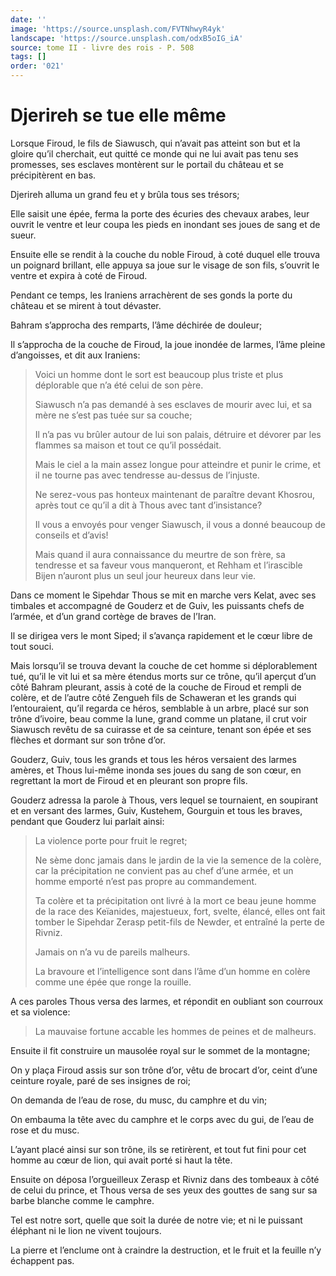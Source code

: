 ```yaml
---
date: ''
image: 'https://source.unsplash.com/FVTNhwyR4yk'
landscape: 'https://source.unsplash.com/odxB5oIG_iA'
source: tome II - livre des rois - P. 508
tags: []
order: '021'
---
```


# Djerireh se tue elle même

Lorsque Firoud, le fils de Siawusch, qui n’avait pas atteint son but et la gloire qu’il cherchait, eut quitté ce monde qui ne lui avait pas tenu ses promesses, ses esclaves montèrent sur le portail du château et se précipitèrent en bas.

Djerireh alluma un grand feu et y brûla tous ses trésors;

Elle saisit une épée, ferma la porte des écuries des chevaux arabes, leur ouvrit le ventre et leur coupa les pieds en inondant ses joues de sang et de sueur.

Ensuite elle se rendit à la couche du noble Firoud, à coté duquel elle trouva un poignard brillant, elle appuya sa joue sur le visage de son fils, s’ouvrit le ventre et expira à coté de Firoud.

Pendant ce temps, les Iraniens arrachèrent de ses gonds la porte du château et se mirent à tout dévaster.

Bahram s’approcha des remparts, l’âme déchirée de douleur;

Il s’approcha de la couche de Firoud, la joue inondée de larmes, l’âme pleine d’angoisses, et dit aux Iraniens:

> Voici un homme dont le sort est beaucoup plus triste et plus déplorable que n’a été celui de son père.
>
> Siawusch n’a pas demandé à ses esclaves de mourir avec lui, et sa mère ne s’est pas tuée sur sa couche;
>
> Il n’a pas vu brûler autour de lui son palais, détruire et dévorer par les flammes sa maison et tout ce qu’il possédait.
>
> Mais le ciel a la main assez longue pour atteindre et punir le crime, et il ne tourne pas avec tendresse au-dessus de l’injuste.
>
> Ne serez-vous pas honteux maintenant de paraître devant Khosrou, après tout ce qu’il a dit à Thous avec tant d’insistance?
>
> Il vous a envoyés pour venger Siawusch, il vous a donné beaucoup de conseils et d’avis!
>
> Mais quand il aura connaissance du meurtre de son frère, sa tendresse et sa faveur vous manqueront, et Rehham et l’irascible Bijen n’auront plus un seul jour heureux dans leur vie.

Dans ce moment le Sipehdar Thous se mit en marche vers Kelat, avec ses timbales et accompagné de Gouderz et de Guiv, les puissants chefs de l’armée, et d’un grand cortège de braves de l’Iran.

Il se dirigea vers le mont Siped; il s’avança rapidement et le cœur libre de tout souci.

Mais lorsqu’il se trouva devant la couche de cet homme si déplorablement tué,
qu’il le vit lui et sa mère étendus morts sur ce trône, qu’il aperçut d’un côté Bahram pleurant, assis à coté de la couche de Firoud et rempli de colère, et de l’autre côté Zengueh fils de Schaweran et les grands qui l’entouraient, qu’il regarda ce héros, semblable à un arbre, placé sur son trône d’ivoire, beau comme la lune, grand comme un platane, il crut voir Siawusch revêtu de sa cuirasse et de sa ceinture, tenant son épée et ses flèches et dormant sur son trône d’or.

Gouderz, Guiv, tous les grands et tous les héros versaient des larmes amères, et Thous lui-même inonda ses joues du sang de son cœur, en regrettant la mort de Firoud et en pleurant son propre fils.

Gouderz adressa la parole à Thous, vers lequel se tournaient, en soupirant et en versant des larmes, Guiv, Kustehem, Gourguin et tous les braves, pendant que Gouderz lui parlait ainsi:

> La violence porte pour fruit le regret;
>
> Ne sème donc jamais dans le jardin de la vie la semence de la colère, car la précipitation ne convient pas au chef d’une armée, et un homme emporté n’est pas propre au commandement.
>
> Ta colère et ta précipitation ont livré à la mort ce beau jeune homme de la race des Keïanides, majestueux, fort, svelte, élancé, elles ont fait tomber le Sipehdar Zerasp petit-fils de Newder, et entraîné la perte de Rivniz.
>
> Jamais on n’a vu de pareils malheurs.
>
> La bravoure et l’intelligence sont dans l’âme d’un homme en colère comme une épée que ronge la rouille.

A ces paroles Thous versa des larmes, et répondit en oubliant son courroux et sa violence:

> La mauvaise fortune accable les hommes de peines et de malheurs.

Ensuite il fit construire un mausolée royal sur le sommet de la montagne;

On y plaça Firoud assis sur son trône d’or, vêtu de brocart d’or, ceint d’une ceinture royale, paré de ses insignes de roi;

On demanda de l’eau de rose, du musc, du camphre et du vin;

On embauma la tête avec du camphre et le corps avec du gui, de l’eau de rose et du musc.

L’ayant placé ainsi sur son trône, ils se retirèrent, et tout fut fini pour cet homme au cœur de lion, qui avait porté si haut la tête.

Ensuite on déposa l’orgueilleux Zerasp et Rivniz dans des tombeaux à côté de celui du prince, et Thous versa de ses yeux des gouttes de sang sur sa barbe blanche comme le camphre.

Tel est notre sort, quelle que soit la durée de notre vie; et ni le puissant éléphant ni le lion ne vivent toujours.

La pierre et l’enclume ont à craindre la destruction, et le fruit et la feuille n’y échappent pas.
